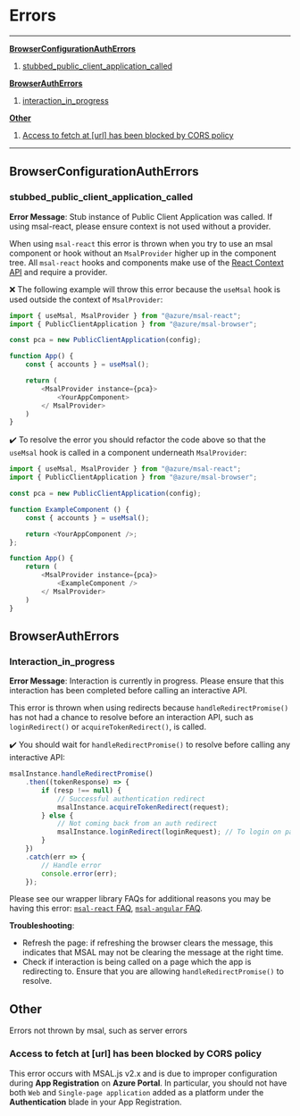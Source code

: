 # Errors

***

**[BrowserConfigurationAuthErrors](#Browserconfigurationautherrors)**

1. [stubbed_public_client_application_called](#stubbed_public_client_application_called)

**[BrowserAuthErrors](#browserautherrors)**

1. [interaction_in_progress](#interaction_in_progress)

**[Other](#other)**

1. [Access to fetch at [url] has been blocked by CORS policy](#Access-to-fetch-at-[url]-has-been-blocked-by-CORS-policy)

***

## BrowserConfigurationAuthErrors

### stubbed_public_client_application_called

**Error Message**: Stub instance of Public Client Application was called. If using msal-react, please ensure context is not used without a provider.

When using `msal-react` this error is thrown when you try to use an msal component or hook without an `MsalProvider` higher up in the component tree. All `msal-react` hooks and components make use of the [React Context API](https://reactjs.org/docs/context.html) and require a provider.

❌ The following example will throw this error because the `useMsal` hook is used outside the context of `MsalProvider`:

```javascript
import { useMsal, MsalProvider } from "@azure/msal-react";
import { PublicClientApplication } from "@azure/msal-browser";

const pca = new PublicClientApplication(config);

function App() {
    const { accounts } = useMsal();

    return (
        <MsalProvider instance={pca}>
            <YourAppComponent>
        </ MsalProvider>
    )
}
```

✔️ To resolve the error you should refactor the code above so that the `useMsal` hook is called in a component underneath `MsalProvider`:

```javascript
import { useMsal, MsalProvider } from "@azure/msal-react";
import { PublicClientApplication } from "@azure/msal-browser";

const pca = new PublicClientApplication(config);

function ExampleComponent () {
    const { accounts } = useMsal();

    return <YourAppComponent />;
};

function App() {
    return (
        <MsalProvider instance={pca}>
            <ExampleComponent />
        </ MsalProvider>
    )
}
```

## BrowserAuthErrors

### Interaction_in_progress

**Error Message**: Interaction is currently in progress. Please ensure that this interaction has been completed before calling an interactive API.

This error is thrown when using redirects because `handleRedirectPromise()` has not had a chance to resolve before an interaction API, such as `loginRedirect()` or `acquireTokenRedirect()`, is called. 

✔️ You should wait for `handleRedirectPromise()` to resolve before calling any interactive API:

```javascript
msalInstance.handleRedirectPromise()
    .then((tokenResponse) => {
        if (resp !== null) {
            // Successful authentication redirect
            msalInstance.acquireTokenRedirect(request);
        } else {
            // Not coming back from an auth redirect
            msalInstance.loginRedirect(loginRequest); // To login on page load
        }
    })
    .catch(err => {
        // Handle error
        console.error(err);
    });
```

Please see our wrapper library FAQs for additional reasons you may be having this error: [`msal-react` FAQ](https://github.com/AzureAD/microsoft-authentication-library-for-js/blob/dev/lib/msal-react/FAQ.md), [`msal-angular` FAQ](https://github.com/AzureAD/microsoft-authentication-library-for-js/blob/dev/lib/msal-angular/docs/FAQ.md).

**Troubleshooting**: 
- Refresh the page: if refreshing the browser clears the message, this indicates that MSAL may not be clearing the message at the right time.
- Check if interaction is being called on a page which the app is redirecting to. Ensure that you are allowing `handleRedirectPromise()` to resolve. 

## Other

Errors not thrown by msal, such as server errors

### Access to fetch at [url] has been blocked by CORS policy

This error occurs with MSAL.js v2.x and is due to improper configuration during **App Registration** on **Azure Portal**. In particular, you should not have both `Web` and `Single-page application` added as a platform under the **Authentication** blade in your App Registration.
